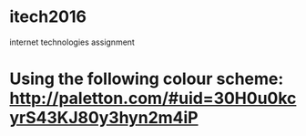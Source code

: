 # itech2016
internet technologies assignment

# Using the following colour scheme: http://paletton.com/#uid=30H0u0kcyrS43KJ80y3hyn2m4iP
